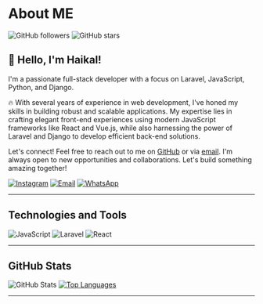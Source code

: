 # About ME

![GitHub followers](https://img.shields.io/github/followers/haikallfiqih?style=social)
![GitHub stars](https://img.shields.io/github/stars/haikallfiqih?style=social)

## 👋 Hello, I'm Haikal!

I'm a passionate full-stack developer with a focus on Laravel, JavaScript, Python, and Django.

🔥 With several years of experience in web development, I've honed my skills in building robust and scalable applications. My expertise lies in crafting elegant front-end experiences using modern JavaScript frameworks like React and Vue.js, while also harnessing the power of Laravel and Django to develop efficient back-end solutions.

Let's connect! Feel free to reach out to me on [GitHub](https://github.com/haikallfiqih) or via [email](mailto:withhaikal@gmail.com). I'm always open to new opportunities and collaborations. Let's build something amazing together!

[![Instagram](https://img.shields.io/badge/Instagram-%40haikallfiqih-ff69b4?style=for-the-badge&logo=instagram)](https://instagram.com/haikallfiqih)
[![Email](https://img.shields.io/badge/Email-withhaikal%40gmail.com-red?style=for-the-badge&logo=gmail)](mailto:withhaikal@gmail.com)
[![WhatsApp](https://img.shields.io/badge/WhatsApp-%2B6285959561535-25D366?style=for-the-badge&logo=whatsapp)](https://wa.me/6285959561535)


---
## Technologies and Tools

![JavaScript](https://img.shields.io/badge/JavaScript-%E2%9D%A4-yellow)
![Laravel](https://img.shields.io/badge/Laravel-%E2%9D%A4-red)
![React](https://img.shields.io/badge/React-%E2%9D%A4-blue)


---

## GitHub Stats

![GitHub Stats](https://github-readme-stats.vercel.app/api?username=haikallfiqih&show_icons=true&theme=vue) [![Top Languages](https://github-readme-stats.vercel.app/api/top-langs/?username=haikallfiqih&layout=compact)](https://github.com/haikallfiqih/github-readme-stats)

---




